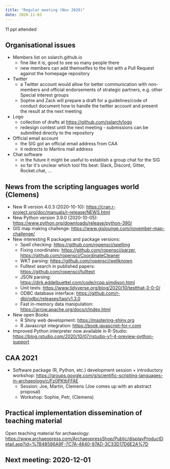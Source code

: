 ```yaml
---
title: "Regular meeting (Nov 2020)"
date: 2020-11-03
---
```


11 ppl attended

## Organisational issues

- Members list on sslarch.github.io
  - fine like it is, good to see so many people there
  - new members can add themselfes to the list with a Pull Request against the homepage repository
- Twitter
  - a Twitter account would allow for better communication with non-members and official endorsements of strategic partners, e.g. other Special interest groups
  - Sophie and Zack will prepare a draft for a guidelines/code of conduct document how to handle the twitter account and present the result at the next meeting
- Logo
  - collection of drafts at https://github.com/sslarch/logo
  - redesign contest until the next meeting - submissions can be submitted directly to the repository
- Official email account
  - the SIG got an official email address from CAA
  - it redirects to Martins mail address
- Chat software
  - in the future it might be useful to establish a group chat for the SIG
  - so far it's unclear which tool fits best: Slack, Discord, Gitter, Rocket.chat, ...

## News from the scripting languages world (Clemens)

- New R version 4.0.3 (2020-10-10): https://cran.r-project.org/doc/manuals/r-release/NEWS.html
- New Python version 3.9.0 (2020-10-05): https://www.python.org/downloads/release/python-390/
- GIS map making challenge: https://www.gislounge.com/november-map-challenge/
- New interesting R packages and package versions:
  - Spell checking: https://github.com/ropensci/spelling
  - Fixing coordinates: https://github.com/ropensci/parzer, https://github.com/ropensci/CoordinateCleaner
  - WKT parsing: https://github.com/ropensci/wellknown  
  - Fulltext search in published papers: https://github.com/ropensci/fulltext
  - JSON parsing: https://dirk.eddelbuettel.com/code/rcpp.simdjson.html
  - Unit tests: https://www.tidyverse.org/blog/2020/10/testthat-3-0-0/
  - ODBC database interface: https://github.com/r-dbi/odbc/releases/tag/v1.3.0
  - Fast in-memory data manipulation: https://arrow.apache.org/docs/r/index.html
- New open Books 
  - R Shiny web development: https://mastering-shiny.org
  - R Javascript integration: https://book.javascript-for-r.com
- Improved Python interpreter now available in R-Studio: https://blog.rstudio.com/2020/10/07/rstudio-v1-4-preview-python-support

## CAA 2021

- Software package (R, Python, etc.) development session + introductory workshop: https://groups.google.com/g/scientific-scripting-languages-in-archaeology/c/Fz0PKtbFFAE
  - Session: Joe, Martin, Clemens (Joe comes up with an abstract proposal)
  - Workshop: Sophie, Petr, (Clemens)

## Practical implementation dissemination of teaching material

Open teaching material for archaeology: https://www.archaeopress.com/ArchaeopressShop/Public/displayProductDetail.asp?id=%7B48586A9F-7C7A-4840-97AD-3C33D17D6E2A%7D

## Next meeting: 2020-12-01
